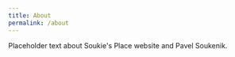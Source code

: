 ```yaml
---
title: About
permalink: /about
---
```


Placeholder text about Soukie's Place website and Pavel Soukenik.
